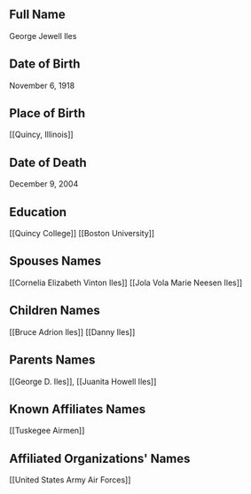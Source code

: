 ## Full Name
George Jewell Iles

## Date of Birth
November 6, 1918

## Place of Birth
[[Quincy, Illinois]]

## Date of Death
December 9, 2004

## Education
[[Quincy College]]
[[Boston University]]
## Spouses Names
[[Cornelia Elizabeth Vinton Iles]]
[[Jola Vola Marie Neesen Iles]]

## Children Names
[[Bruce Adrion Iles]]
[[Danny Iles]]

## Parents Names
[[George D. Iles]], [[Juanita Howell Iles]]

## Known Affiliates Names
 [[Tuskegee Airmen]]

## Affiliated Organizations' Names
[[United States Army Air Forces]]

